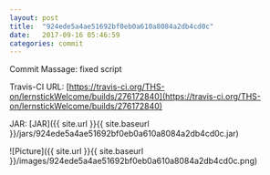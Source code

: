 ```yaml
---
layout: post
title:  "924ede5a4ae51692bf0eb0a610a8084a2db4cd0c"
date:   2017-09-16 05:46:59
categories: commit
---
```


Commit Massage: fixed script  

Travis-CI URL: [https://travis-ci.org/THS-on/lernstickWelcome/builds/276172840](https://travis-ci.org/THS-on/lernstickWelcome/builds/276172840)

JAR: [JAR]({{ site.url }}{{ site.baseurl }}/jars/924ede5a4ae51692bf0eb0a610a8084a2db4cd0c.jar)

![Picture]({{ site.url }}{{ site.baseurl }}/images/924ede5a4ae51692bf0eb0a610a8084a2db4cd0c.png)

